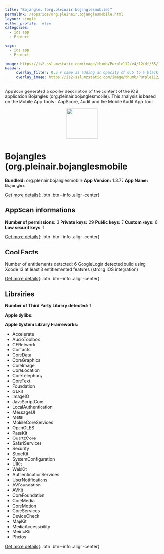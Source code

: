 ```yaml
---
title: "Bojangles (org.pleinair.bojanglesmobile)"
permalink: /apps/ios/org.pleinair.bojanglesmobile.html
layout: single
author_profile: false
categories: 
  - ios app 
  - Product 

tags: 
  - ios app 
  - Product 

image: https://is2-ssl.mzstatic.com/image/thumb/Purple112/v4/12/df/35/12df359f-682b-ead1-0dda-e6caec028c5f/AppIcon-1x_U007emarketing-0-10-0-85-220.png/512x512bb.jpg
header: 
     overlay_filter: 0.5 # same as adding an opacity of 0.5 to a black background
     overlay_image: https://is2-ssl.mzstatic.com/image/thumb/Purple112/v4/12/df/35/12df359f-682b-ead1-0dda-e6caec028c5f/AppIcon-1x_U007emarketing-0-10-0-85-220.png/512x512bb.jpg
---
```

AppScan generated a spoiler description of the content of the iOS application Bojangles (org.pleinair.bojanglesmobile). This analysis is based on the Mobile App Tools : AppScore, Audit and the Mobile Audit App Tool.

  
  
<div style="text-align: center;"><img src="https://is2-ssl.mzstatic.com/image/thumb/Purple112/v4/12/df/35/12df359f-682b-ead1-0dda-e6caec028c5f/AppIcon-1x_U007emarketing-0-10-0-85-220.png/512x512bb.jpg" width="100" height="100"></div>  
  
# Bojangles (org.pleinair.bojanglesmobile

**BundleId:** org.pleinair.bojanglesmobile
**App Version:** 1.3.77
**App Name:** Bojangles


[Get more details](/pricing.html){: .btn .btn--info .align-center}  
  
## AppScan informations 

**Number of permissions:** 3
**Private keys:** 29
**Public keys:** 7
**Custom keys:** 6
**Low securit keys:** 1
  
[Get more details](/pricing.html){: .btn .btn--info .align-center}

## Cool Facts

Number of entitlements detected: 6
GoogleLogin detected
build using Xcode 13
at least 3 entitlemented features (strong iOS integration)
  
[Get more details](/pricing.html){: .btn .btn--info .align-center}

## Librairies 
**Number of Third Party Library detected:** 1

**Apple dylibs:**


**Apple System Library Frameworks:**
- Accelerate
- AudioToolbox
- CFNetwork
- Contacts
- CoreData
- CoreGraphics
- CoreImage
- CoreLocation
- CoreTelephony
- CoreText
- Foundation
- GLKit
- ImageIO
- JavaScriptCore
- LocalAuthentication
- MessageUI
- Metal
- MobileCoreServices
- OpenGLES
- PassKit
- QuartzCore
- SafariServices
- Security
- StoreKit
- SystemConfiguration
- UIKit
- WebKit
- AuthenticationServices
- UserNotifications
- AVFoundation
- AVKit
- CoreFoundation
- CoreMedia
- CoreMotion
- CoreServices
- DeviceCheck
- MapKit
- MediaAccessibility
- MetricKit
- Photos


  
[Get more details](/pricing.html){: .btn .btn--info .align-center}

